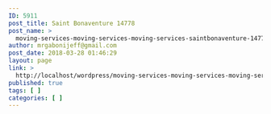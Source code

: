 ```yaml
---
ID: 5911
post_title: Saint Bonaventure 14778
post_name: >
  moving-services-moving-services-moving-services-saintbonaventure-14778
author: mrgabonijeff@gmail.com
post_date: 2018-03-28 01:46:29
layout: page
link: >
  http://localhost/wordpress/moving-services-moving-services-moving-services-saintbonaventure-14778/
published: true
tags: [ ]
categories: [ ]
---
```

